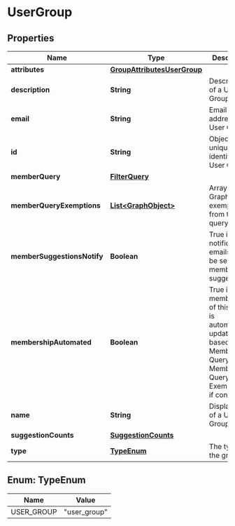 # UserGroup

## Properties
Name | Type | Description | Notes
------------ | ------------- | ------------- | -------------
**attributes** | [**GroupAttributesUserGroup**](GroupAttributesUserGroup.md) |  |  [optional]
**description** | **String** | Description of a User Group |  [optional]
**email** | **String** | Email address of a User Group |  [optional]
**id** | **String** | ObjectId uniquely identifying a User Group. |  [optional]
**memberQuery** | [**FilterQuery**](FilterQuery.md) |  |  [optional]
**memberQueryExemptions** | [**List&lt;GraphObject&gt;**](GraphObject.md) | Array of GraphObjects exempted from the query |  [optional]
**memberSuggestionsNotify** | **Boolean** | True if notification emails are to be sent for membership suggestions. |  [optional]
**membershipAutomated** | **Boolean** | True if membership of this group is automatically updated based on the Member Query and Member Query Exemptions, if configured |  [optional]
**name** | **String** | Display name of a User Group. |  [optional]
**suggestionCounts** | [**SuggestionCounts**](SuggestionCounts.md) |  |  [optional]
**type** | [**TypeEnum**](#TypeEnum) | The type of the group. |  [optional]

<a name="TypeEnum"></a>
## Enum: TypeEnum
Name | Value
---- | -----
USER_GROUP | &quot;user_group&quot;
